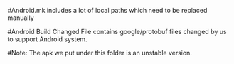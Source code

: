 #Android.mk includes a lot of local paths which need to be replaced manually

#Android Build Changed File contains google/protobuf files changed by us to support Android system.

#Note: The apk we put under this folder is an unstable version.